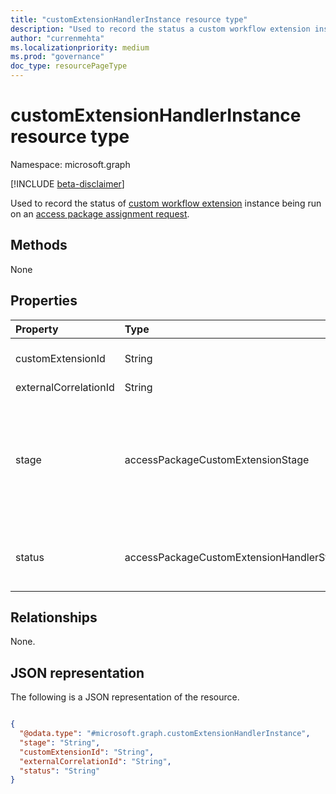 ```yaml
---
title: "customExtensionHandlerInstance resource type"
description: "Used to record the status a custom workflow extension instance being run on an access package assignment request."
author: "currenmehta"
ms.localizationpriority: medium
ms.prod: "governance"
doc_type: resourcePageType
---
```


# customExtensionHandlerInstance resource type

Namespace: microsoft.graph

[!INCLUDE [beta-disclaimer](../../includes/beta-disclaimer.md)]

Used to record the status of  [custom workflow extension](customaccesspackageworkflowextension.md) instance being run on an [access package assignment request](accesspackageassignmentrequest.md).

## Methods
None

## Properties
|Property|Type|Description|
|:---|:---|:---|
|customExtensionId|String|Identifier of the [customAccessPackageWorkflowExtension](customaccesspackageworkflowextension.md) triggered at this instance.|
|externalCorrelationId|String|The unique run ID for the logic app.|
|stage|accessPackageCustomExtensionStage|Indicates the stage of the request workflow when the access package custom extension runs. The possible values are: `assignmentRequestCreated`, `assignmentRequestApproved`, `assignmentRequestGranted`, `assignmentRequestRemoved`, `assignmentFourteenDaysBeforeExpiration`, `assignmentOneDayBeforeExpiration`, `unknownFutureValue`.|
|status|accessPackageCustomExtensionHandlerStatus|Status of the request to run the access package custom extension workflow that is associated with the logic app. The possible values are: `requestSent`, `requestReceived`, `unknownFutureValue`.|

## Relationships
None.

## JSON representation
The following is a JSON representation of the resource.
<!-- {
  "blockType": "resource",
  "@odata.type": "microsoft.graph.customExtensionHandlerInstance"
}
-->
``` json

{
  "@odata.type": "#microsoft.graph.customExtensionHandlerInstance",
  "stage": "String",
  "customExtensionId": "String",
  "externalCorrelationId": "String",
  "status": "String"
}
```

